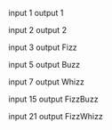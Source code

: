 input 1
output 1

input 2
output 2

input 3
output Fizz

input 5
output Buzz

input 7
output Whizz

input 15
output FizzBuzz

input 21
output FizzWhizz
